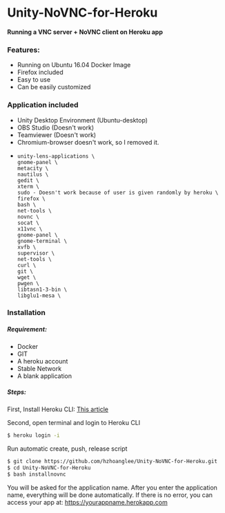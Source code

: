 
# Unity-NoVNC-for-Heroku
**Running a VNC server + NoVNC client on Heroku app**

### Features:
  - Running on Ubuntu 16.04 Docker Image
  - Firefox included
  - Easy to use
  - Can be easily customized

### Application included

  - Unity Desktop Environment (Ubuntu-desktop)
  - OBS Studio (Doesn't work)
  - Teamviewer (Doesn't work)
  - Chromium-browser doesn't work, so I removed it.
  -     unity-lens-applications \
        gnome-panel \
        metacity \
        nautilus \
        gedit \
        xterm \
        sudo - Doesn't work because of user is given randomly by heroku \
		firefox \
        bash \
        net-tools \
        novnc \
        socat \
        x11vnc \
        gnome-panel \
        gnome-terminal \
        xvfb \
        supervisor \
        net-tools \
        curl \
        git \
		wget \
        pwgen \
        libtasn1-3-bin \
        libglu1-mesa \




### Installation

##### Requirement:
 - Docker
 - GIT
 - A heroku account
 - Stable Network
 - A blank application

##### Steps: 
First, Install Heroku CLI: [This article](https://devcenter.heroku.com/articles/heroku-cli)

Second, open terminal and login to Heroku CLI
```sh
$ heroku login -i
```

Run automatic create, push, release script

```sh
$ git clone https://github.com/hzhoanglee/Unity-NoVNC-for-Heroku.git
$ cd Unity-NoVNC-for-Heroku
$ bash installnovnc
```

You will be asked for the application name. After you enter the application name, everything will be done automatically. If there is no error, you can access your app at: https://yourappname.herokapp.com


